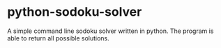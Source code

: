 # python-sodoku-solver
A simple command line sodoku solver written in python. The program is able to return all possible solutions.
